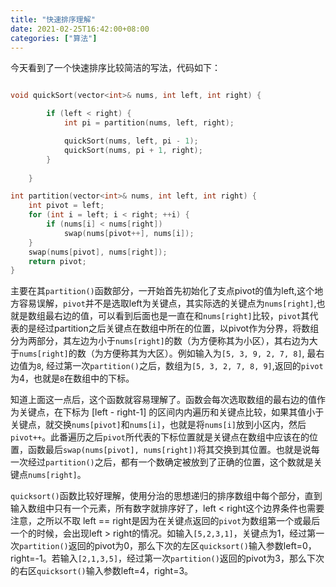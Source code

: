 ```yaml
---
title: "快速排序理解"
date: 2021-02-25T16:42:00+08:00
categories: ["算法"]
---
```


今天看到了一个快速排序比较简洁的写法，代码如下：

```cpp

void quickSort(vector<int>& nums, int left, int right) {

        if (left < right) {
            int pi = partition(nums, left, right);

            quickSort(nums, left, pi - 1);
            quickSort(nums, pi + 1, right);
        }
        
    }

int partition(vector<int>& nums, int left, int right) {
    int pivot = left;
    for (int i = left; i < right; ++i) {
        if (nums[i] < nums[right]) 
            swap(nums[pivot++], nums[i]);
    }
    swap(nums[pivot], nums[right]);
    return pivot;
}

```

主要在其`partition()`函数部分，一开始首先初始化了支点pivot的值为left,这个地方容易误解，`pivot`并不是选取left为关键点，其实际选的关键点为`nums[right]`,也就是数组最右边的值，可以看到后面也是一直在和`nums[right]`比较，`pivot`其代表的是经过partition之后关键点在数组中所在的位置，以pivot作为分界，将数组分为两部分，其左边为小于`nums[right]`的数（为方便称其为小区），其右边为大于`nums[right]`的数（为方便称其为大区）。例如输入为`[5, 3, 9, 2, 7, 8]`, 最右边值为`8`, 经过第一次`partition()`之后，数组为`[5, 3, 2, 7, 8, 9]`,返回的`pivot`为4，也就是`8`在数组中的下标。  

知道上面这一点后，这个函数就容易理解了。函数会每次选取数组的最右边的值作为关键点，在下标为 [left - right-1] 的区间内内遍历和关键点比较，如果其值小于关键点，就交换`nums[pivot]`和`nums[i]`，也就是将`nums[i]`放到小区内，然后`pivot++`。此番遍历之后`pivot`所代表的下标位置就是关键点在数组中应该在的位置，函数最后`swap(nums[pivot], nums[right])`将其交换到其位置。也就是说每一次经过`partition()`之后，都有一个数确定被放到了正确的位置，这个数就是关键点`nums[right]`。  

`quicksort()`函数比较好理解，使用分治的思想递归的排序数组中每个部分，直到输入数组中只有一个元素，所有数字就排序好了，left < right这个边界条件也需要注意，之所以不取 left == right是因为在关键点返回的`pivot`为数组第一个或最后一个的时候，会出现left > right的情况。如输入`[5,2,3,1]`，关键点为1，经过第一次`partition()`返回的pivot为0，那么下次的左区`quicksort()`输入参数left=0，right=-1。若输入`[2,1,3,5]`，经过第一次`partition()`返回的pivot为3，那么下次的右区`quicksort()`输入参数left=4，right=3。